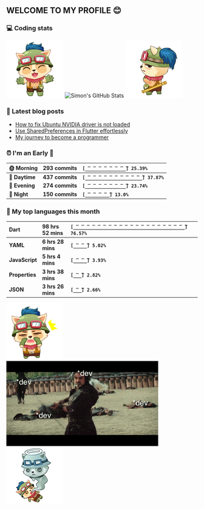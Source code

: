 ## WELCOME TO MY PROFILE 😊

### 💻 Coding stats

![](https://raw.githubusercontent.com/simonpham/simonpham/master/assets/images/5kiur.gif) ![Simon's GitHub Stats](https://github-readme-stats-obu2qdcs2.vercel.app/api?username=simonpham) ![](https://raw.githubusercontent.com/simonpham/simonpham/master/assets/images/6kiur.gif)


### 📘 Latest blog posts

<!-- BLOG-POST-LIST:START -->
- [How to fix Ubuntu NVIDIA driver is not loaded](https://simondev.medium.com/how-to-fix-ubuntu-nvidia-driver-is-not-loaded-779713f94989?source=rss-211d7b4ab874------2)
- [Use SharedPreferences in Flutter effortlessly](https://simondev.medium.com/use-sharedpreferences-in-flutter-effortlessly-835bba8f7418?source=rss-211d7b4ab874------2)
- [My journey to become a programmer](https://simondev.medium.com/my-journey-to-become-a-programmer-107bc14fd8e8?source=rss-211d7b4ab874------2)
<!-- BLOG-POST-LIST:END -->

<!--START_SECTION:waka-->
### ⏰ I'm an Early 🐤


|**🌞 Morning**|**293 commits**|**`[̲̅_̲̅_̲̅_̲̅_̲̅_̲̅_̲̅_̲̅] 25.39%`**| 
|:-|:-|:-| 
|**🌆 Daytime**|**437 commits**|**`[̲̅_̲̅_̲̅_̲̅_̲̅_̲̅_̲̅_̲̅_̲̅_̲̅_̲̅] 37.87%`**| 
|**🌃 Evening**|**274 commits**|**`[̲̅_̲̅_̲̅_̲̅_̲̅_̲̅_̲̅_̲̅] 23.74%`**| 
|**🌙 Night**|**150 commits**|**`[̲̅_̲̅_̲̅_̲̅_̲̅] 13.0%`**|



### 💬  My top languages this month 


|**Dart**|**98 hrs 52 mins**|**`[̲̅_̲̅_̲̅_̲̅_̲̅_̲̅_̲̅_̲̅_̲̅_̲̅_̲̅_̲̅_̲̅_̲̅_̲̅_̲̅_̲̅_̲̅_̲̅_̲̅_̲̅] 76.57%`**| 
|:-|:-|:-| 
|**YAML**|**6 hrs 28 mins**|**`[̲̅_̲̅_̲̅] 5.02%`**| 
|**JavaScript**|**5 hrs 4 mins**|**`[̲̅_̲̅_̲̅] 3.93%`**| 
|**Properties**|**3 hrs 38 mins**|**`[̲̅_̲̅] 2.82%`**| 
|**JSON**|**3 hrs 26 mins**|**`[̲̅_̲̅] 2.66%`**|




<!--END_SECTION:waka-->


![](https://raw.githubusercontent.com/simonpham/simonpham/master/assets/images/20kiur.gif) ![](https://github.com/simonpham/simonpham/raw/master/assets/images/bug.gif) ![](https://raw.githubusercontent.com/simonpham/simonpham/master/assets/images/9kiur.gif)

